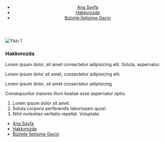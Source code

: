 <body>
   <header>
        <nav>
            <ul>
                <li>
                    <a href="index.html">Ana Sayfa</a>
                </li>
                <li>
                    <a href="about-us.html">Hakkımızda</a>
                </li>
                <li>
                    <a href="contact.html">Bizimle İletişime Geçin</a>
                </li>
            </ul>
        </nav>
    </header>
  <section>
        <article>
            <img src="https://picsum.photos/id/217/800/400" alt="Yazı 1">
            <h3>Hakkımızda</h3>
            <p>Lorem ipsum dolor, sit amet consectetur adipisicing elit. Soluta, aspernatur.</p>
            <p>Lorem ipsum dolor sit amet, consectetur adipisicing elit.</p>
            <p>Lorem ipsum dolor, sit amet consectetur adipisicing.</p>
            <p>Consequuntur maiores illum beatae esse aspernatur optio.</p>
            <ol>
                <li>Lorem ipsum dolor sit amet.</li>
                <li>Soluta corporis perferendis laboriosam quos!</li>
                <li>Nihil molestias veritatis repellat. Voluptate.</li>
            </ol>
        </article>
    </section>
  <footer>
        <nav>
            <ul>
                <li>
                    <a href="index.html">Ana Sayfa</a>
                </li>
                <li>
                    <a href="about-us.html">Hakkımızda</a>
                </li>
                <li>
                    <a href="contact.html">Bizimle İletişime Geçin</a>
                </li>
            </ul>
        </nav>
    </footer>
</body>
</html>
